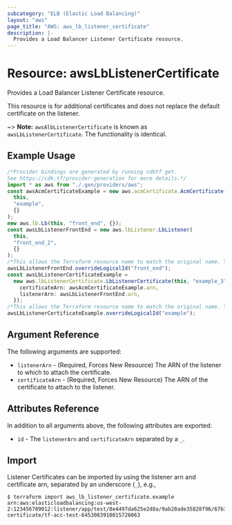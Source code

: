 ```yaml
---
subcategory: "ELB (Elastic Load Balancing)"
layout: "aws"
page_title: "AWS: aws_lb_listener_certificate"
description: |-
  Provides a Load Balancer Listener Certificate resource.
---
```


# Resource: awsLbListenerCertificate

Provides a Load Balancer Listener Certificate resource.

This resource is for additional certificates and does not replace the default certificate on the listener.

\~> **Note:** `awsAlbListenerCertificate` is known as `awsLbListenerCertificate`. The functionality is identical.

## Example Usage

```typescript
/*Provider bindings are generated by running cdktf get.
See https://cdk.tf/provider-generation for more details.*/
import * as aws from "./.gen/providers/aws";
const awsAcmCertificateExample = new aws.acmCertificate.AcmCertificate(
  this,
  "example",
  {}
);
new aws.lb.Lb(this, "front_end", {});
const awsLbListenerFrontEnd = new aws.lbListener.LbListener(
  this,
  "front_end_2",
  {}
);
/*This allows the Terraform resource name to match the original name. You can remove the call if you don't need them to match.*/
awsLbListenerFrontEnd.overrideLogicalId("front_end");
const awsLbListenerCertificateExample =
  new aws.lbListenerCertificate.LbListenerCertificate(this, "example_3", {
    certificateArn: awsAcmCertificateExample.arn,
    listenerArn: awsLbListenerFrontEnd.arn,
  });
/*This allows the Terraform resource name to match the original name. You can remove the call if you don't need them to match.*/
awsLbListenerCertificateExample.overrideLogicalId("example");

```

## Argument Reference

The following arguments are supported:

* `listenerArn` - (Required, Forces New Resource) The ARN of the listener to which to attach the certificate.
* `certificateArn` - (Required, Forces New Resource) The ARN of the certificate to attach to the listener.

## Attributes Reference

In addition to all arguments above, the following attributes are exported:

* `id` - The `listenerArn` and `certificateArn` separated by a `_`.

## Import

Listener Certificates can be imported by using the listener arn and certificate arn, separated by an underscore (`_`), e.g.,

```console
$ terraform import aws_lb_listener_certificate.example arn:aws:elasticloadbalancing:us-west-2:123456789012:listener/app/test/8e4497da625e2d8a/9ab28ade35828f96/67b3d2d36dd7c26b_arn:aws:iam::123456789012:server-certificate/tf-acc-test-6453083910015726063
```
